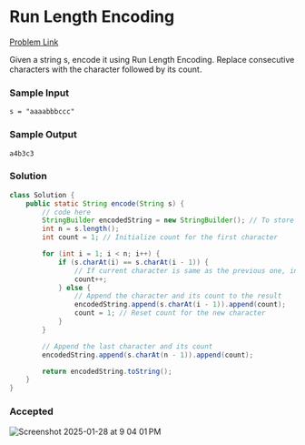# Run Length Encoding

[Problem Link](https://www.geeksforgeeks.org/problems/run-length-encoding/1) 

Given a string s, encode it using Run Length Encoding. Replace consecutive characters with the character followed by its count.

### Sample Input 
```
s = "aaaabbbccc"
```

### Sample Output 
```
a4b3c3
```

### Solution
```java
class Solution {
    public static String encode(String s) {
        // code here
        StringBuilder encodedString = new StringBuilder(); // To store the result
        int n = s.length();
        int count = 1; // Initialize count for the first character

        for (int i = 1; i < n; i++) {
            if (s.charAt(i) == s.charAt(i - 1)) {
                // If current character is same as the previous one, increment count
                count++;
            } else {
                // Append the character and its count to the result
                encodedString.append(s.charAt(i - 1)).append(count);
                count = 1; // Reset count for the new character
            }
        }

        // Append the last character and its count
        encodedString.append(s.charAt(n - 1)).append(count);

        return encodedString.toString();
    }
}
```

### Accepted
![Screenshot 2025-01-28 at 9 04 01 PM](https://github.com/user-attachments/assets/5b4a3613-fadc-4da3-abac-544f9d9254ee)
